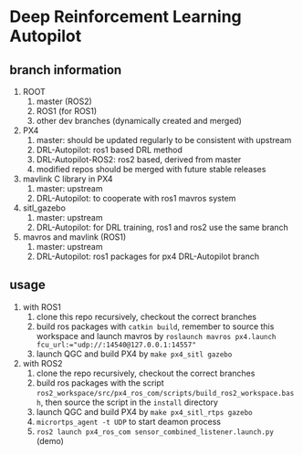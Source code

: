 # Deep Reinforcement Learning Autopilot

## branch information

1. ROOT
   1. master (ROS2)
   2. ROS1 (for ROS1)
   3. other dev branches (dynamically created and merged)
2. PX4
   1. master: should be updated regularly to be consistent with upstream
   2. DRL-Autopilot: ros1 based DRL method
   3. DRL-Autopilot-ROS2: ros2 based, derived from master
   4. modified repos should be merged with future stable releases
3. mavlink C library in PX4
   1. master: upstream
   2. DRL-Autopilot: to cooperate with ros1 mavros system
4. sitl_gazebo
   1. master: upstream
   2. DRL-Autopilot: for DRL training, ros1 and ros2 use the same branch
5. mavros and mavlink (ROS1)
   1. master: upstream
   2. DRL-Autopilot: ros1 packages for px4 DRL-Autopilot branch

## usage

1. with ROS1
   1. clone this repo recursively, checkout the correct branches
   2. build ros packages with `catkin build`, remember to source this workspace and launch mavros by `roslaunch mavros px4.launch fcu_url:="udp://:14540@127.0.0.1:14557"`
   3. launch QGC and build PX4 by `make px4_sitl gazebo`
2. with ROS2
   1. clone the repo recursively, checkout the correct branches
   2. build ros packages with the script `ros2_workspace/src/px4_ros_com/scripts/build_ros2_workspace.bash`, then source the script in the `install` directory
   3. launch QGC and build PX4 by `make px4_sitl_rtps gazebo`
   4. `micrortps_agent -t UDP` to start deamon process
   5. `ros2 launch px4_ros_com sensor_combined_listener.launch.py` (demo)
   